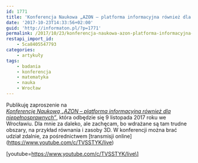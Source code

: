 ```yaml
---
id: 1771
title: 'Konferencja Naukowa „AZON – platforma informacyjna również dla niepełnosprawnych”'
date: '2017-10-23T14:33:56+02:00'
guid: 'http://informaton.pl/?p=1771'
permalink: /2017/10/23/konferencja-naukowa-azon-platforma-informacyjna-rowniez-dla-niepelnosprawnych/
restapi_import_id:
    - 5ca8405547793
categories:
    - artykuły
tags:
    - badania
    - konferencja
    - matematyka
    - nauka
    - Wrocław
---
```


Publikuję zaproszenie na  
*[Konferencję Naukową „AZON – platforma informacyjna również dla niepełnosprawnych”](http://www.tyflolab.pwr.edu.pl/konferencja-naukowa-azon-platforma-informacyjna-rowniez-dla-niepelnosprawnych/)*, która odbędzie się 9 listopada 2017 roku we Wrocławiu. Dla mnie za daleko, ale zachęcam, bo wdrażane są tam trudne obszary, na przykład równania i zasoby 3D. W konferencji można brać udział zdalnie, za pośrednictwem \[transmisji online\](https://www.youtube.com/c/TVSSTYK/live)

\[youtube=https://www.youtube.com/c/TVSSTYK/live\]
